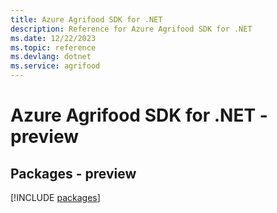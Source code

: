 ```yaml
---
title: Azure Agrifood SDK for .NET
description: Reference for Azure Agrifood SDK for .NET
ms.date: 12/22/2023
ms.topic: reference
ms.devlang: dotnet
ms.service: agrifood
---
```

# Azure Agrifood SDK for .NET - preview
## Packages - preview
[!INCLUDE [packages](agrifood-index.md)]